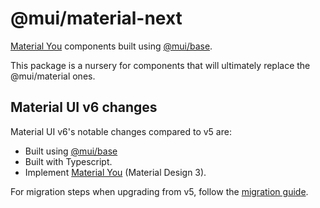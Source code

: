 # @mui/material-next

[Material You](https://m3.material.io/) components built using [@mui/base](https://mui.com/base-ui/getting-started/overview/).

This package is a nursery for components that will ultimately replace the @mui/material ones.

## Material UI v6 changes

Material UI v6's notable changes compared to v5 are:

- Built using [@mui/base](https://mui.com/base-ui/getting-started/overview/)
- Built with Typescript.
- Implement [Material You](https://m3.material.io/) (Material Design 3).

For migration steps when upgrading from v5, follow the [migration guide](/packages/mui-material-next/migration.md).

